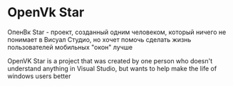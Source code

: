 # OpenVk Star

ОпенВк Star  - проект, созданный одним человеком, который ничего не понимает в Висуал Студио, но хочет помочь сделать жизнь пользователей мобильных "окон" лучше

OpenVK Star is a project that was created by one person who doesn't understand anything in Visual Studio, but wants to help make the life of windows users better



